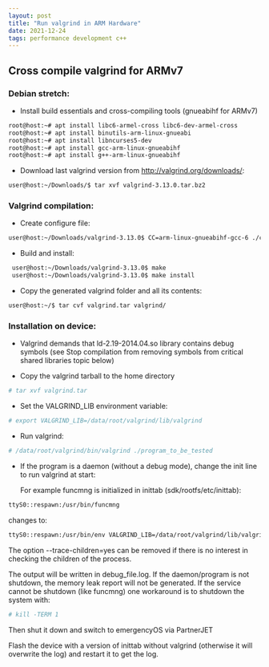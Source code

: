 ```yaml
---
layout: post
title: "Run valgrind in ARM Hardware"
date: 2021-12-24
tags: performance development c++
---
```


## Cross compile valgrind for ARMv7

### Debian stretch:

  * Install build essentials and cross-compiling tools (gnueabihf for ARMv7)
  
``` bash
root@host:~# apt install libc6-armel-cross libc6-dev-armel-cross
root@host:~# apt install binutils-arm-linux-gnueabi
root@host:~# apt install libncurses5-dev
root@host:~# apt install gcc-arm-linux-gnueabihf
root@host:~# apt install g++-arm-linux-gnueabihf
```

* Download last valgrind version from http://valgrind.org/downloads/:

``` bash
user@host:~/Downloads/$ tar xvf valgrind-3.13.0.tar.bz2
```

### Valgrind compilation:
 
* Create configure file:

``` bash
user@host:~/Downloads/valgrind-3.13.0$ CC=arm-linux-gnueabihf-gcc-6 ./configure --host=armv7-unknown-linux-gnueabihf --target=arm-none-linux-gnueabihf --prefix=$HOME/valgrind CFLAGS='-Wl,-rpath=/lib/'
```

* Build and install:

``` bash
 user@host:~/Downloads/valgrind-3.13.0$ make
 user@host:~/Downloads/valgrind-3.13.0$ make install
```

* Copy the generated valgrind folder and all its contents:

``` bash
user@host:~/$ tar cvf valgrind.tar valgrind/
```

### Installation on device:

* Valgrind demands that ld-2.19-2014.04.so library contains debug symbols (see Stop compilation from removing symbols from critical shared libraries topic below)

* Copy the valgrind tarball to the home directory

``` bash
# tar xvf valgrind.tar
```

* Set the VALGRIND_LIB environment variable:

``` bash
# export VALGRIND_LIB=/data/root/valgrind/lib/valgrind
```

* Run valgrind:

``` bash
# /data/root/valgrind/bin/valgrind ./program_to_be_tested
```

* If the program is a daemon (without a debug mode), change the init line to run valgrind at start:

  For example funcmng is initialized in inittab (sdk/rootfs/etc/inittab):

``` bash
ttyS0::respawn:/usr/bin/funcmng
```

  changes to:

``` bash
ttyS0::respawn:/usr/bin/env VALGRIND_LIB=/data/root/valgrind/lib/valgrind /data/root/valgrind/bin/valgrind --log-file=/data/root/debug_file.log --trace-children=yes /usr/bin/funcmng
```

  The option --trace-children=yes can be removed if there is no interest in checking the children of the process.

  The output will be written in debug_file.log. If the daemon/program is not shutdown, the memory leak report will not be generated. If the service cannot be shutdown (like funcmng) one workaround is to shutdown the system with:

``` bash
# kill -TERM 1
```

  Then shut it down and switch to emergencyOS via PartnerJET

  Flash the device with a version of inittab without valgrind (otherwise it will overwrite the log) and restart it to get the log.
